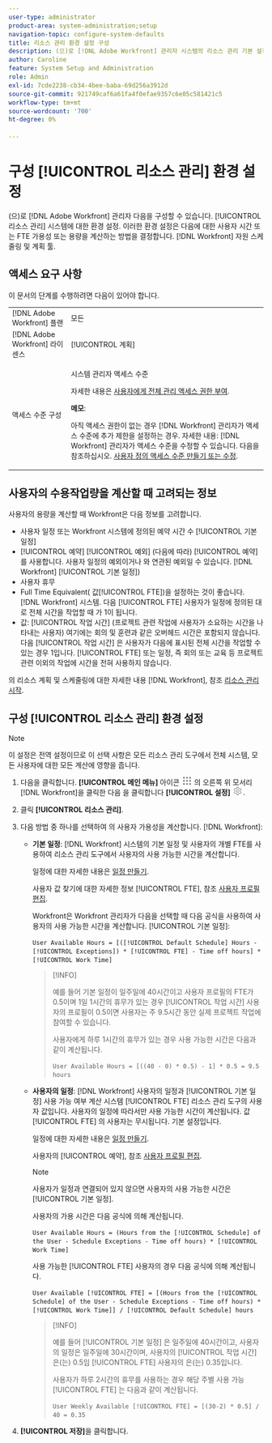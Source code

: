 ```yaml
---
user-type: administrator
product-area: system-administration;setup
navigation-topic: configure-system-defaults
title: 리소스 관리 환경 설정 구성
description: (으)로 [!DNL Adobe Workfront] 관리자 시스템의 리소스 관리 기본 설정을 구성할 수 있습니다. 이러한 자원 관리 환경설정은 다음에 대한 사용자 가용성 또는 능력 및 FTE를 계산하는 방법을 결정합니다. [!DNL Workfront] 자원 스케줄링 및 계획 툴.
author: Caroline
feature: System Setup and Administration
role: Admin
exl-id: 7cde2238-cb34-4bee-baba-69d256a3912d
source-git-commit: 921749caf6a61fa4f0efae9357c6e05c581421c5
workflow-type: tm+mt
source-wordcount: '700'
ht-degree: 0%

---
```


# 구성 [!UICONTROL 리소스 관리] 환경 설정

<!--Linked to lots of articles for resource planning and LINKED TO CONTEXT SENSITIVE HELP - DO NOT CHANGE OR REMOVE!</p>
Edit the first part, once they add more settings in the Res Management Preferences - right now, only the FTE calculation is the
-->

(으)로 [!DNL Adobe Workfront] 관리자 다음을 구성할 수 있습니다. [!UICONTROL 리소스 관리] 시스템에 대한 환경 설정. 이러한 환경 설정은 다음에 대한 사용자 시간 또는 FTE 가용성 또는 용량을 계산하는 방법을 결정합니다. [!DNL Workfront] 자원 스케줄링 및 계획 툴.

## 액세스 요구 사항

<!--drafted for P&P:

<table style="table-layout:auto"> 
 <col> 
 <col> 
 <tbody> 
  <tr> 
   <td role="rowheader">[!DNL Adobe Workfront] plan</td> 
   <td>Any</td> 
  </tr> 
  <tr> 
   <td role="rowheader">[!DNL Adobe Workfront] license</td> 
   <td>
   <p>Current license: [!UICONTROL Standard]</p>
   
   Or
   
   <p>Legacy license: [!UICONTROL Plan]</p></td> 
  </tr> 
  <tr> 
   <td role="rowheader">Access level configurations</td> 
   <td> <p>System Administrator access level</p> <p>For more information, see <a href="../../../administration-and-setup/add-users/configure-and-grant-access/grant-a-user-full-administrative-access.md" class="MCXref xref">Grant a user full administrative access</a>.</p> <p><b>NOTE</b>: 
   
   If you still don't have access, ask your [!DNL Workfront] administrator if they set additional restrictions in your access level. For information on how a [!DNL Workfront] administrator can modify your access level, see <a href="../../../administration-and-setup/add-users/configure-and-grant-access/create-modify-access-levels.md" class="MCXref xref">Create or modify custom access levels</a>.</p> </td> 
  </tr> 
 </tbody> 
</table>
-->

이 문서의 단계를 수행하려면 다음이 있어야 합니다.

<table style="table-layout:auto"> 
 <col> 
 <col> 
 <tbody> 
  <tr> 
   <td role="rowheader">[!DNL Adobe Workfront] 플랜</td> 
   <td>모든</td> 
  </tr> 
  <tr> 
   <td role="rowheader">[!DNL Adobe Workfront] 라이센스</td> 
   <td>[!UICONTROL 계획]</td> 
  </tr> 
  <tr> 
   <td role="rowheader">액세스 수준 구성</td> 
   <td> <p>시스템 관리자 액세스 수준</p> <p>자세한 내용은 <a href="../../../administration-and-setup/add-users/configure-and-grant-access/grant-a-user-full-administrative-access.md" class="MCXref xref">사용자에게 전체 관리 액세스 권한 부여</a>.</p> <p><b>메모</b>:

아직 액세스 권한이 없는 경우 [!DNL Workfront] 관리자가 액세스 수준에 추가 제한을 설정하는 경우. 자세한 내용: [!DNL Workfront] 관리자가 액세스 수준을 수정할 수 있습니다. 다음을 참조하십시오. <a href="../../../administration-and-setup/add-users/configure-and-grant-access/create-modify-access-levels.md" class="MCXref xref">사용자 정의 액세스 수준 만들기 또는 수정</a>.</p> </td>
</tr> 
 </tbody> 
</table>

## 사용자의 수용작업량을 계산할 때 고려되는 정보

사용자의 용량을 계산할 때 Workfront은 다음 정보를 고려합니다.

* 사용자 일정 또는 Workfront 시스템에 정의된 예약 시간 수 [!UICONTROL 기본 일정]
* [!UICONTROL 예약] [!UICONTROL 예외] (다음에 따라) [!UICONTROL 예약] 를 사용합니다. 사용자 일정의 예외이거나 와 연관된 예외일 수 있습니다. [!DNL Workfront] [!UICONTROL 기본 일정])
* 사용자 휴무
* Full Time Equivalent( 값[!UICONTROL FTE])을 설정하는 것이 좋습니다. [!DNL Workfront] 시스템. 다음 [!UICONTROL FTE] 사용자가 일정에 정의된 대로 전체 시간을 작업할 때 가 1이 됩니다.
* 값: [!UICONTROL 작업 시간] (프로젝트 관련 작업에 사용자가 소요하는 시간을 나타내는 사용자) 여기에는 회의 및 훈련과 같은 오버헤드 시간은 포함되지 않습니다. 다음 [!UICONTROL 작업 시간] 은 사용자가 다음에 표시된 전체 시간을 작업할 수 있는 경우 1입니다. [!UICONTROL FTE] 또는 일정, 즉 회의 또는 교육 등 프로젝트 관련 이외의 작업에 시간을 전혀 사용하지 않습니다.


의 리소스 계획 및 스케줄링에 대한 자세한 내용 [!DNL Workfront], 참조 [리소스 관리 시작](../../../resource-mgmt/resource-mgmt-overview/get-started-resource-management.md).


## 구성 [!UICONTROL 리소스 관리] 환경 설정

>[!NOTE]
>
>이 설정은 전역 설정이므로 이 선택 사항은 모든 리소스 관리 도구에서 전체 시스템, 모든 사용자에 대한 모든 계산에 영향을 줍니다.

1. 다음을 클릭합니다. **[!UICONTROL 메인 메뉴]** 아이콘 ![](assets/main-menu-icon.png) 의 오른쪽 위 모서리 [!DNL Workfront]을 클릭한 다음 을 클릭합니다 **[!UICONTROL 설정]** ![](assets/gear-icon-settings.png).
1. 클릭 **[!UICONTROL 리소스 관리]**.
1. 다음 방법 중 하나를 선택하여 의 사용자 가용성을 계산합니다. [!DNL Workfront]:

   * **기본 일정**: [!DNL Workfront] 시스템의 기본 일정 및 사용자의 개별 FTE를 사용하여 리소스 관리 도구에서 사용자의 사용 가능한 시간을 계산합니다.

      일정에 대한 자세한 내용은 [일정 만들기](../../../administration-and-setup/set-up-workfront/configure-timesheets-schedules/create-schedules.md).

      사용자 값 찾기에 대한 자세한 정보 [!UICONTROL FTE], 참조  [사용자 프로필 편집](../../../administration-and-setup/add-users/create-and-manage-users/edit-a-users-profile.md).

      Workfront은 Workfront 관리자가 다음을 선택할 때 다음 공식을 사용하여 사용자의 사용 가능한 시간을 계산합니다. [!UICONTROL 기본 일정]:


      `User Available Hours = [([!UICONTROL Default Schedule] Hours - [!UICONTROL Exceptions]) * [!UICONTROL FTE] - Time off hours] * [!UICONTROL Work Time]`


      >[!INFO]
      >
      >예를 들어 기본 일정이 일주일에 40시간이고 사용자 프로필의 FTE가 0.5이며 1일 1시간의 휴무가 있는 경우 [!UICONTROL 작업 시간] 사용자의 프로필이 0.5이면 사용자는 주 9.5시간 동안 실제 프로젝트 작업에 참여할 수 있습니다.
      >
      >사용자에게 하루 1시간의 휴무가 있는 경우 사용 가능한 시간은 다음과 같이 계산됩니다.
      >
      >
      >`User Available Hours = [((40 - 0) * 0.5) - 1] * 0.5 = 9.5 hours`

      <!--This used to be the calculation before we implemented the Work Time field: 
    
      ```
      User Available Hours = ([!UICONTROL Default Schedule] Hours - Exceptions) * FTE - Time off hours
      ```

      >[!INFO]
      >
      > For example, if the [!UICONTROL Default Schedule] is 40 hours a week and the [!UICONTROL FTE] in the profile of the user is 0.5, the user is available to work for 20 hours a week.
      >If the user has 1 hour of Time off one day, their Available Hours will be calculated as follows:
      >
      >```
      >User Available Hours = [(40 - 0) * 0.5)] - 1 = 19 hours
      >```
      -->



      <!--      
      <li data-mc-conditions="QuicksilverOrClassic.Draft mode"><p>In the Production environment: (NOTE: this is the old way it was working, before the 22.2 release)</p><p><code>User Available Hours = (Default Schedule Hours - (Schedule Exceptions + Time off hours)) * User FTE value</code></p>      
      <div class="example" data-mc-autonum="<b>Example: </b>">      
      <span class="autonumber"><span><b>Example: </b></span></span>      
      <div>      
      <p>For example, if the Default Schedule is 40 hours a week and the FTE in the profile of the user is 0.5, the user is available to work for 20 hours a week.</p>      
      <p>If the user has 1 hour of Time off one day, their Available Hours will be calculated as follows:</p>      
      <p><code>User Daily Available Hours = (40 - 1)* 0.5 = 19.5 hours</code></p>      
      </div>      
      </div></li>      
      -->

   * **사용자의 일정**: [!DNL Workfront] 사용자의 일정과 [!UICONTROL 기본 일정] 사용 가능 여부 계산 시스템 [!UICONTROL FTE] 리소스 관리 도구의 사용자 값입니다. 사용자의 일정에 따라서만 사용 가능한 시간이 계산됩니다. 값 [!UICONTROL FTE] 의 사용자는 무시됩니다. 기본 설정입니다.

      일정에 대한 자세한 내용은 [일정 만들기](../../../administration-and-setup/set-up-workfront/configure-timesheets-schedules/create-schedules.md).

      사용자의 [!UICONTROL 예약], 참조  [사용자 프로필 편집](../../../administration-and-setup/add-users/create-and-manage-users/edit-a-users-profile.md).

      >[!NOTE]
      >
      >사용자가 일정과 연결되어 있지 않으면 사용자의 사용 가능한 시간은 [!UICONTROL 기본 일정].

      사용자의 가용 시간은 다음 공식에 의해 계산됩니다.


      `User Available Hours = (Hours from the [!UICONTROL Schedule] of the User - Schedule Exceptions - Time off hours) * [!UICONTROL Work Time]`


      사용 가능한 [!UICONTROL FTE] 사용자의 경우 다음 공식에 의해 계산됩니다.


      `User Available [!UICONTROL FTE] = [(Hours from the [!UICONTROL Schedule] of the User - Schedule Exceptions - Time off hours) * [!UICONTROL Work Time]] / [!UICONTROL Default Schedule] hours`


      >[!INFO]
      >
      >예를 들어 [!UICONTROL 기본 일정] 은 일주일에 40시간이고, 사용자의 일정은 일주일에 30시간이며, 사용자의 [!UICONTROL 작업 시간] 은(는) 0.5임 [!UICONTROL FTE] 사용자의 은(는) 0.35입니다.
      >
      >사용자가 하루 2시간의 휴무를 사용하는 경우 해당 주별 사용 가능 [!UICONTROL FTE] 는 다음과 같이 계산됩니다.
      >
      >
      >`User Weekly Available [!UICONTROL FTE] = [(30-2) * 0.5] / 40 = 0.35`

      <!--This used to be the calculation before we implemented the Work Time field: 
      

      The Available hours for the user are calculated by the following formula:

      ```
      User Available Hours = Hours from the [!UICONTROL Schedule] of the User - [!UICONTROL Schedule Exceptions] - Time off hours
      ```  

      The Available [!UICONTROL FTE] for the user is calculated by the following formula:

      ```
      User Available [!UICONTROL FTE] = (Hours from the [!UICONTROL Schedule] of the User - [!UICONTROL Schedule Exceptions] - Time off hours) / [!UICONTROL Default Schedule] hours
      ```

      >[!INFO]
      >
      >For example, if the [!UICONTROL Default Schedule] is 40 hours a week and the schedule of the user is 30 hours a week, the [!UICONTROL FTE] of the user is 0.70.
      >  
      >If the user has 2 hours of Time off one day, their Weekly Available [!UICONTROL FTE] will be calculated as follows:
      > 
      >```
      >User Weekly Available [!UICONTROL FTE] = (30-2) / 40 = 0.70
      >```
      -->

1. **[!UICONTROL 저장]**&#x200B;을 클릭합니다.
